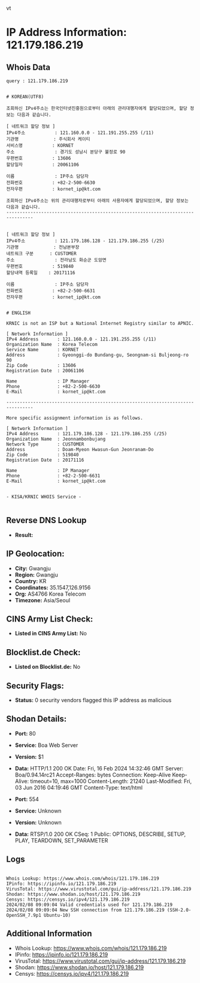 vt
# IP Address Information: 121.179.186.219

## Whois Data
```
query : 121.179.186.219


# KOREAN(UTF8)

조회하신 IPv4주소는 한국인터넷진흥원으로부터 아래의 관리대행자에게 할당되었으며, 할당 정보는 다음과 같습니다.

[ 네트워크 할당 정보 ]
IPv4주소           : 121.160.0.0 - 121.191.255.255 (/11)
기관명             : 주식회사 케이티
서비스명           : KORNET
주소               : 경기도 성남시 분당구 불정로 90
우편번호           : 13606
할당일자           : 20061106

이름               : IP주소 담당자
전화번호           : +82-2-500-6630
전자우편           : kornet_ip@kt.com

조회하신 IPv4주소는 위의 관리대행자로부터 아래의 사용자에게 할당되었으며, 할당 정보는 다음과 같습니다.
--------------------------------------------------------------------------------


[ 네트워크 할당 정보 ]
IPv4주소           : 121.179.186.128 - 121.179.186.255 (/25)
기관명             : 전남본부장
네트워크 구분      : CUSTOMER
주소               : 전라남도 화순군 도암면
우편번호           : 519840
할당내역 등록일    : 20171116

이름               : IP주소 담당자
전화번호           : +82-2-500-6631
전자우편           : kornet_ip@kt.com


# ENGLISH

KRNIC is not an ISP but a National Internet Registry similar to APNIC.

[ Network Information ]
IPv4 Address       : 121.160.0.0 - 121.191.255.255 (/11)
Organization Name  : Korea Telecom
Service Name       : KORNET
Address            : Gyeonggi-do Bundang-gu, Seongnam-si Buljeong-ro 90
Zip Code           : 13606
Registration Date  : 20061106

Name               : IP Manager
Phone              : +82-2-500-6630
E-Mail             : kornet_ip@kt.com

--------------------------------------------------------------------------------

More specific assignment information is as follows.

[ Network Information ]
IPv4 Address       : 121.179.186.128 - 121.179.186.255 (/25)
Organization Name  : Jeonnambonbujang
Network Type       : CUSTOMER
Address            : Doam-Myeon Hwasun-Gun Jeonranam-Do
Zip Code           : 519840
Registration Date  : 20171116

Name               : IP Manager
Phone              : +82-2-500-6631
E-Mail             : kornet_ip@kt.com


- KISA/KRNIC WHOIS Service -


```
## Reverse DNS Lookup
- **Result:** 

## IP Geolocation:
- **City:** Gwangju
- **Region:** Gwangju
- **Country:** KR
- **Coordinates:** 35.1547,126.9156
- **Org:** AS4766 Korea Telecom
- **Timezone:** Asia/Seoul

## CINS Army List Check:
- **Listed in CINS Army List:** 
No

## Blocklist.de Check:
- **Listed on Blocklist.de:** 
No

## Security Flags:
- **Status:** 0 security vendors flagged this IP address as malicious

## Shodan Details:
- **Port:** 80
- **Service:** Boa Web Server
- **Version:** $1
- **Data:** HTTP/1.1 200 OK
Date: Fri, 16 Feb 2024 14:32:46 GMT
Server: Boa/0.94.14rc21
Accept-Ranges: bytes
Connection: Keep-Alive
Keep-Alive: timeout=10, max=1000
Content-Length: 21240
Last-Modified: Fri, 03 Jun 2016 04:19:46 GMT
Content-Type: text/html



- **Port:** 554
- **Service:** Unknown
- **Version:** Unknown
- **Data:** RTSP/1.0 200 OK
CSeq: 1
Public: OPTIONS, DESCRIBE, SETUP, PLAY, TEARDOWN, SET_PARAMETER



## Logs
```

Whois Lookup: https://www.whois.com/whois/121.179.186.219
IPinfo: https://ipinfo.io/121.179.186.219
VirusTotal: https://www.virustotal.com/gui/ip-address/121.179.186.219
Shodan: https://www.shodan.io/host/121.179.186.219
Censys: https://censys.io/ipv4/121.179.186.219
2024/02/08 09:09:04 Valid credentials used for 121.179.186.219
2024/02/08 09:09:04 New SSH connection from 121.179.186.219 (SSH-2.0-OpenSSH_7.9p1 Ubuntu-10)

```
## Additional Information
- Whois Lookup: https://www.whois.com/whois/121.179.186.219
- IPinfo: https://ipinfo.io/121.179.186.219
- VirusTotal: https://www.virustotal.com/gui/ip-address/121.179.186.219
- Shodan: https://www.shodan.io/host/121.179.186.219
- Censys: https://censys.io/ipv4/121.179.186.219

